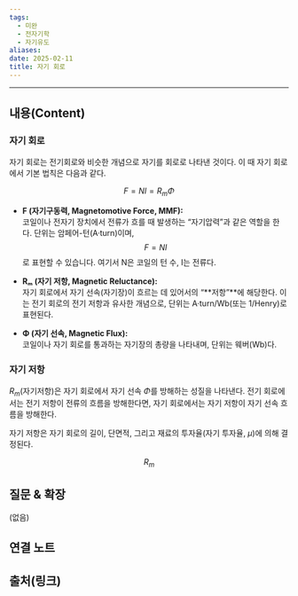 ```yaml
---
tags:
  - 미완
  - 전자기학
  - 자기유도
aliases: 
date: 2025-02-11
title: 자기 회로
---
```


---

## 내용(Content)

### 자기 회로

자기 회로는 전기회로와 비슷한 개념으로 자기를 회로로 나타낸 것이다. 이 때 자기 회로에서 기본 법칙은 다음과 같다.

$$
F = NI = R_{m}\Phi
$$

- **F (자기구동력, Magnetomotive Force, MMF):**  
	코일이나 전자기 장치에서 전류가 흐를 때 발생하는 “자기압력”과 같은 역할을 한다. 단위는 암페어-턴(A·turn)이며,
$$
F = NI
$$
    로 표현할 수 있습니다. 여기서 N은 코일의 턴 수, I는 전류다.
    
- **Rₘ (자기 저항, Magnetic Reluctance):**  
    자기 회로에서 자기 선속(자기장)이 흐르는 데 있어서의 “**저항”**에 해당한다. 이는 전기 회로의 전기 저항과 유사한 개념으로, 단위는 A·turn/Wb(또는 1/Henry)로 표현된다.
    
- **Φ (자기 선속, Magnetic Flux):**  
    코일이나 자기 회로를 통과하는 자기장의 총량을 나타내며, 단위는 웨버(Wb)다.

### 자기 저항

$R_{m}$(자기저항)은 자기 회로에서 자기 선속 $\Phi$를 방해하는 성질을 나타낸다. 전기 회로에서는 전기 저항이 전류의 흐름을 방해한다면, 자기 회로에서는 자기 저항이 자기 선속 흐름을 방해한다.

자기 저항은 자기 회로의 길이, 단면적, 그리고 재료의 투자율(자기 투자율, $\mu$)에 의해 결정된다.

$$
R_{m}
$$

## 질문 & 확장

(없음)

## 연결 노트

## 출처(링크)





